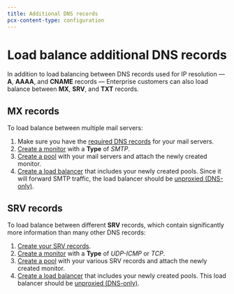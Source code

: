 ```yaml
---
title: Additional DNS records
pcx-content-type: configuration
---
```


# Load balance additional DNS records

In addition to load balancing between DNS records used for IP resolution — **A**, **AAAA**, and **CNAME** records — Enterprise customers can also load balance between **MX**, **SRV**, and **TXT** records.

## MX records

To load balance between multiple mail servers:

1. Make sure you have the [required DNS records](https://developers.cloudflare.com/dns/manage-dns-records/how-to/email-records#add-mx-records) for your mail servers.
1. [Create a monitor](/how-to/create-monitor) with a **Type** of *SMTP*.
1. [Create a pool](/how-to/create-pool) with your mail servers and attach the newly created monitor.
1. [Create a load balancer](/how-to/create-load-balancer) that includes your newly created pools. Since it will forward SMTP traffic, the load balancer should be [unproxied (DNS-only)](/understand-basics/proxy-modes#gray-clouded-dns-only-load-balancing).

## SRV records

To load balance between different **SRV** records, which contain significantly more information than many other DNS records:

1. [Create your SRV records](https://developers.cloudflare.com/dns/manage-dns-records/how-to/create-dns-records#create-dns-records).
1. [Create a monitor](/how-to/create-monitor) with a **Type** of *UDP-ICMP* or *TCP*.
1. [Create a pool](/how-to/create-pool) with your various SRV records and attach the newly created monitor.
1. [Create a load balancer](/how-to/create-load-balancer) that includes your newly created pools. This load balancer should be [unproxied (DNS-only)](/understand-basics/proxy-modes#gray-clouded-dns-only-load-balancing).